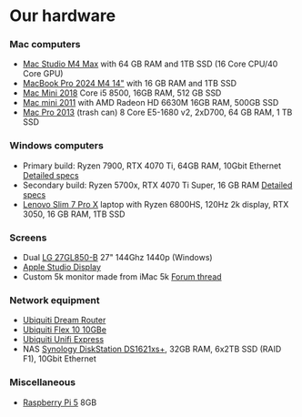 # Our hardware
### Mac computers

- [Mac Studio M4 Max](https://support.apple.com/en-us/121552) with 64 GB RAM and 1TB SSD (16 Core CPU/40 Core GPU)
- [MacBook Pro 2024 M4 14"](https://support.apple.com/en-us/121552) with 16 GB RAM and 1TB SSD
- [Mac Mini 2018](https://support.apple.com/kb/SP782?locale=en_US) Core i5 8500, 16GB RAM, 512 GB SSD
- [Mac mini 2011](https://support.apple.com/kb/sp632?locale=en_US) with AMD Radeon HD 6630M 16GB RAM, 500GB SSD
- [Mac Pro 2013](https://support.apple.com/kb/sp697?locale=en_US) (trash can) 8 Core E5-1680 v2, 2xD700, 64 GB RAM, 1 TB SSD

### Windows computers

- Primary build: Ryzen 7900, RTX 4070 Ti, 64GB RAM, 10Gbit Ethernet [Detailed specs](https://be.pcpartpicker.com/list/vFMXrv)
- Secondary build: Ryzen 5700x, RTX 4070 Ti Super, 16 GB RAM [Detailed specs](https://be.pcpartpicker.com/list/H39ngB)
- [Lenovo Slim 7 Pro X](https://www.lenovo.com/us/en/p/laptops/lenovo/lenovo_slim_series/lenovo-slim-7-pro-x-14-inch-amd/len101l0011) laptop with Ryzen 6800HS, 120Hz 2k display, RTX 3050, 16 GB RAM, 1TB SSD

### Screens

- Dual [LG 27GL850-B](https://www.lg.com/us/monitors/lg-27gl850-b-gaming-monitor) 27" 144Ghz 1440p (Windows)
- [Apple Studio Display](https://www.apple.com/studio-display/)
- Custom 5k monitor made from iMac 5k [Forum thread](https://forums.macrumors.com/threads/diy-5k-monitor-success.2253100/)

### Network equipment

- [Ubiquiti Dream Router](https://ui.com/us/en/cloud-gateways/dream-router)
- [Ubiquiti Flex 10 10GBe](https://techspecs.ui.com/unifi/switching/unifi-flex-xg)
- [Ubiquiti Unifi Express](https://ui.com/cloud-gateways/wifi-integrated/express)
- NAS [Synology DiskStation DS1621xs+](https://global.synologydownload.com/download/Document/Hardware/DataSheet/DiskStation/21-year/DS1621xs+/enu/Synology_DS1621xs_Plus_Data_Sheet_enu.pdf), 32GB RAM, 6x2TB SSD (RAID F1), 10Gbit Ethernet

### Miscellaneous

- [Raspberry Pi 5](https://www.raspberrypi.com/products/raspberry-pi-5/) 8GB
